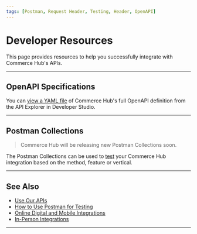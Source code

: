 ```yaml
---
tags: [Postman, Request Header, Testing, Header, OpenAPI]
---
```


# Developer Resources

This page provides resources to help you successfully integrate with Commerce Hub's APIs.

---

## OpenAPI Specifications

You can [view a YAML file](../api/?type=post&path=/payments/v1/charges) of Commerce Hub's full OpenAPI definition from the API Explorer in Developer Studio.

---

## Postman Collections

<!-- theme: danger -->
> Commerce Hub will be releasing new Postman Collections soon.

The Postman Collections can be used to [test](?path=docs/Resources/Guides/Testing/Postman-Testing.md) your Commerce Hub integration based on the method, feature or vertical.

<!---
- [Full Commerce Hub Collection]
- [Online, Digital, and Mobile Collection]
- [In-Person Collection]
--->

---

## See Also

- [Use Our APIs](?path=docs/Resources/API-Documents/Use-Our-APIs.md)
- [How to Use Postman for Testing](?path=docs/Resources/Guides/Testing/Postman-Testing.md)
- [Online Digital and Mobile Integrations](?path=docs/Getting-Started/Getting-Started-Online.md)
- [In-Person Integrations](?path=docs/Getting-Started/Getting-Started-InPerson.md)

---

